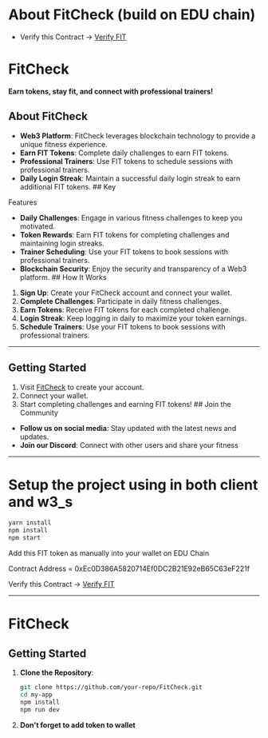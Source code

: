 # About FitCheck (build on EDU chain)

- Verify this Contract -> [Verify FIT](https://sepolia.lineascan.build/address/0xec0d386a5820714ef0dc2b21e92eb65c63ef221f)

# FitCheck 

**Earn tokens, stay fit, and connect with professional trainers!** 

## About FitCheck 

- **Web3 Platform**: FitCheck leverages blockchain technology to provide a unique fitness experience. 
- **Earn FIT Tokens**: Complete daily challenges to earn FIT tokens. 
- **Professional Trainers**: Use FIT tokens to schedule sessions with professional trainers. 
- **Daily Login Streak**: Maintain a successful daily login streak to earn additional FIT tokens. ## Key 

Features 

- **Daily Challenges**: Engage in various fitness challenges to keep you motivated. 
- **Token Rewards**: Earn FIT tokens for completing challenges and maintaining login streaks. 
- **Trainer Scheduling**: Use your FIT tokens to book sessions with professional trainers. 
- **Blockchain Security**: Enjoy the security and transparency of a Web3 platform. ## How It Works 

1. **Sign Up**: Create your FitCheck account and connect your wallet. 
2. **Complete Challenges**: Participate in daily fitness challenges. 
3. **Earn Tokens**: Receive FIT tokens for each completed challenge. 
4. **Login Streak**: Keep logging in daily to maximize your token earnings. 
5. **Schedule Trainers**: Use your FIT tokens to book sessions with professional trainers. 

----------

## Getting Started 
1. Visit [FitCheck](#) to create your account. 
2. Connect your wallet. 
3. Start completing challenges and earning FIT tokens! ## Join the Community 
- **Follow us on social media**: Stay updated with the latest news and updates. 
- **Join our Discord**: Connect with other users and share your fitness

------------

# Setup the project using in both client and w3_s

```sh
yarn install
npm install
npm start
```
Add this FIT token as manually into your wallet on EDU Chain

Contract Address = 0xEc0D386A5820714Ef0DC2B21E92eB65C63eF221f

Verify this Contract -> [Verify FIT](https://sepolia.lineascan.build/address/0xec0d386a5820714ef0dc2b21e92eb65c63ef221f)

---


# FitCheck

## Getting Started

1. **Clone the Repository**:
   ```sh
   git clone https://github.com/your-repo/FitCheck.git
   cd my-app
   npm install
   npm run dev
   ```


2. **Don't forget to add token to wallet**
